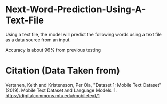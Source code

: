 # Next-Word-Prediction-Using-A-Text-File
Using a text file, the model will predict the following words using a text file as a data source from an input.

Accuracy is about 96% from previous testing

# Citation (Data Taken from)
Vertanen, Keith and Kristensson, Per Ola, "Dataset 1: Mobile Text Dataset" (2019). Mobile Text Dataset and Language Models. 1.
https://digitalcommons.mtu.edu/mobiletext/1

